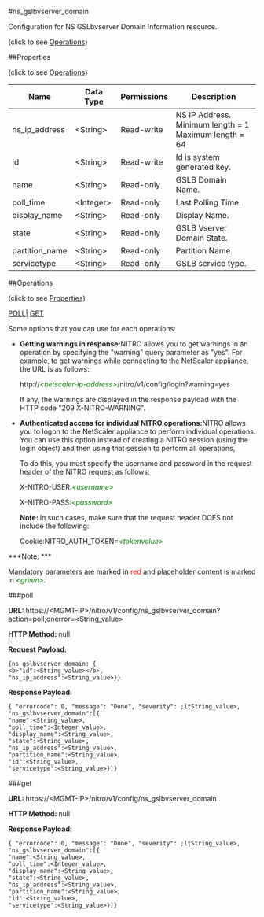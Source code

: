 #ns_gslbvserver_domain



Configuration for NS GSLbvserver Domain Information resource.

<span>(click to see [Operations](#operations))</span>



##Properties 

<span>(click to see [Operations](#operations))</span>





<table><thead><tr><th>Name</th><th>Data Type</th><th>Permissions</th><th>Description</th></tr></thead><tbody><tr><td>ns_ip_address</td><td>&lt;String></td><td>Read-write</td><td>NS IP Address.<br>Minimum length = 1<br>Maximum length = 64</td></tr><tr><td>id</td><td>&lt;String></td><td>Read-write</td><td>Id is system generated key.</td></tr><tr><td>name</td><td>&lt;String></td><td>Read-only</td><td>GSLB Domain Name.</td></tr><tr><td>poll_time</td><td>&lt;Integer></td><td>Read-only</td><td>Last Polling Time.</td></tr><tr><td>display_name</td><td>&lt;String></td><td>Read-only</td><td>Display Name.</td></tr><tr><td>state</td><td>&lt;String></td><td>Read-only</td><td>GSLB Vserver Domain State.</td></tr><tr><td>partition_name</td><td>&lt;String></td><td>Read-only</td><td>Partition Name.</td></tr><tr><td>servicetype</td><td>&lt;String></td><td>Read-only</td><td>GSLB service type.</td></tr></tbody></table>

##Operations 

<span>(click to see [Properties](#properties))</span>





[POLL]()| [GET](#get)





Some options that you can use for each operations:

<ul><li><p><b>Getting warnings in response:</b>NITRO allows you to get warnings in an operation by specifying the "warning" query parameter as "yes". For example, to get warnings while connecting to the NetScaler appliance, the URL is as follows:</p><p>http://<span style="color:green;font-style:italic;">&lt;netscaler-ip-address&gt;</span>/nitro/v1/config/login?warning=yes</p><p>If any, the warnings are displayed in the response payload with the HTTP code "209 X-NITRO-WARNING".</p></li><li><p><b>Authenticated access for individual NITRO operations:</b>NITRO allows you to logon to the NetScaler appliance to perform individual operations. You can use this option instead of creating a NITRO session (using the login object) and then using that session to perform all operations,</p><p>To do this, you must specify the username and password in the request header of the NITRO request as follows:</p><p>X-NITRO-USER:<span style="color:green;font-style:italic;">&lt;username&gt;</span></p><p>X-NITRO-PASS:<span style="color:green;font-style:italic;">&lt;password&gt;</span></p><p><b>Note: </b>In such cases, make sure that the request header DOES not include the following:</p><p>Cookie:NITRO_AUTH_TOKEN=<span style="color:green;font-style:italic;">&lt;tokenvalue&gt;</span></p></li></ul>







***Note: *** 

Mandatory parameters are marked in <span style="color:#FF0000;">red</span> and placeholder content is marked in <span style="color:green;font-style:italic">&lt;green&gt;</span>.



###poll







<b>URL: </b>https://&lt;MGMT-IP&gt;/nitro/v1/config/ns_gslbvserver_domain?action=poll;onerror=&lt;String_value&gt;

<b>HTTP Method: </b>null

<b>Request Payload: </b>
```
{ns_gslbvserver_domain: {
<b>"id":<String_value></b>,
"ns_ip_address":<String_value>}}
```

<b>Response Payload: </b>
```
{ "errorcode": 0, "message": "Done", "severity": ;ltString_value>, "ns_gslbvserver_domain":[{
"name":<String_value>,
"poll_time":<Integer_value>,
"display_name":<String_value>,
"state":<String_value>,
"ns_ip_address":<String_value>,
"partition_name":<String_value>,
"id":<String_value>,
"servicetype":<String_value>}]}
```







###get







<b>URL: </b>https://&lt;MGMT-IP&gt;/nitro/v1/config/ns_gslbvserver_domain

<b>HTTP Method: </b>null

<b>Response Payload: </b>
```
{ "errorcode": 0, "message": "Done", "severity": ;ltString_value>, "ns_gslbvserver_domain":[{
"name":<String_value>,
"poll_time":<Integer_value>,
"display_name":<String_value>,
"state":<String_value>,
"ns_ip_address":<String_value>,
"partition_name":<String_value>,
"id":<String_value>,
"servicetype":<String_value>}]}
```







